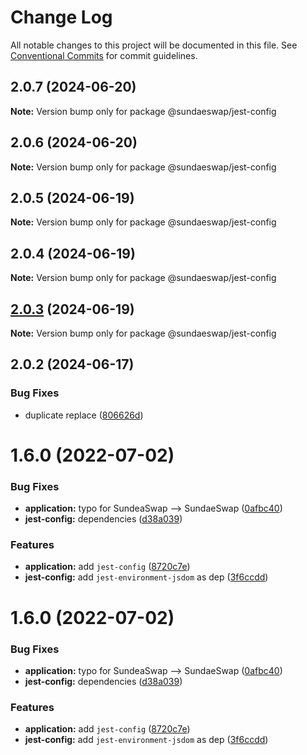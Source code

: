 # Change Log

All notable changes to this project will be documented in this file.
See [Conventional Commits](https://conventionalcommits.org) for commit guidelines.

## 2.0.7 (2024-06-20)

**Note:** Version bump only for package @sundaeswap/jest-config

## 2.0.6 (2024-06-20)

**Note:** Version bump only for package @sundaeswap/jest-config

## 2.0.5 (2024-06-19)

**Note:** Version bump only for package @sundaeswap/jest-config

## 2.0.4 (2024-06-19)

**Note:** Version bump only for package @sundaeswap/jest-config

## [2.0.3](https://github.com/sundaeswap-finance/frontend-configurations/compare/@sundaeswap/jest-config@2.0.2...@sundaeswap/jest-config@2.0.3) (2024-06-19)

**Note:** Version bump only for package @sundaeswap/jest-config

## 2.0.2 (2024-06-17)

### Bug Fixes

- duplicate replace ([806626d](https://github.com/sundaeswap-finance/frontend-configurations/commit/806626de43e7ab56b579a248c082753d804f3c2a))

# 1.6.0 (2022-07-02)

### Bug Fixes

- **application:** typo for SundeaSwap --> SundaeSwap ([0afbc40](https://github.com/sundaeswap-finance/frontend-configurations/commit/0afbc4053420095be1bf974e2c2ebc6985de5c47))
- **jest-config:** dependencies ([d38a039](https://github.com/sundaeswap-finance/frontend-configurations/commit/d38a039631e0150c57edd7b982df2a8a07fae9b2))

### Features

- **application:** add `jest-config` ([8720c7e](https://github.com/sundaeswap-finance/frontend-configurations/commit/8720c7e5e9fe796cf2a7514cbf18998a1cf12f7c))
- **jest-config:** add `jest-environment-jsdom` as dep ([3f6ccdd](https://github.com/sundaeswap-finance/frontend-configurations/commit/3f6ccdd29548263d856c8493e59a34daa0bfbb7c))

# 1.6.0 (2022-07-02)

### Bug Fixes

- **application:** typo for SundeaSwap --> SundaeSwap ([0afbc40](https://github.com/sundaeswap-finance/frontend-configurations/commit/0afbc4053420095be1bf974e2c2ebc6985de5c47))
- **jest-config:** dependencies ([d38a039](https://github.com/sundaeswap-finance/frontend-configurations/commit/d38a039631e0150c57edd7b982df2a8a07fae9b2))

### Features

- **application:** add `jest-config` ([8720c7e](https://github.com/sundaeswap-finance/frontend-configurations/commit/8720c7e5e9fe796cf2a7514cbf18998a1cf12f7c))
- **jest-config:** add `jest-environment-jsdom` as dep ([3f6ccdd](https://github.com/sundaeswap-finance/frontend-configurations/commit/3f6ccdd29548263d856c8493e59a34daa0bfbb7c))
